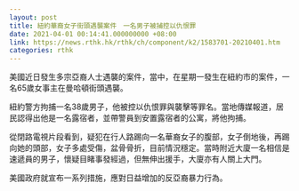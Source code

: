 ```yaml
---
layout: post
title: 紐約華裔女子街頭遇襲案件　一名男子被捕控以仇恨罪
date: 2021-04-01 00:14:41.000000000 +08:00
link: https://news.rthk.hk/rthk/ch/component/k2/1583701-20210401.htm
categories: rthk
---
```


美國近日發生多宗亞裔人士遇襲的案件，當中，在星期一發生在紐約市的案件，一名65歲女事主在曼哈頓街頭遇襲。

紐約警方拘捕一名38歲男子，他被控以仇恨罪與襲擊等罪名。當地傳媒報道，居民認得出他是一名露宿者，並帶警員到安置露宿者的公寓，將他拘捕。

從閉路電視片段看到，疑犯在行人路踢向一名華裔女子的腹部，女子倒地後，再踢向她的頭部，女子多處受傷，盆骨骨折，目前情況穩定。當時附近大廈一名相信是速遞員的男子，懷疑目睹事發經過，但無伸出援手，大廈亦有人關上大門。

美國政府就宣布一系列措施，應對日益增加的反亞裔暴力行為。

